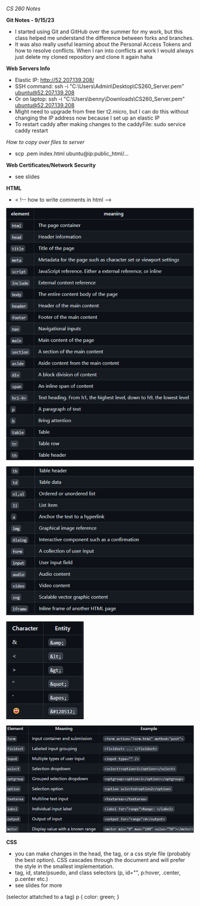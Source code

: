 *CS 260 Notes*

**Git Notes - 9/15/23**
- I started using Git and GitHub over the summer for my work, but this class helped me understand the difference between forks and branches.
- It was also really useful learning about the Personal Access Tokens and how to resolve conflicts. When I ran into conflicts at work I would always just delete my cloned repository and clone it again haha

**Web Servers Info**
- Elastic IP: http://52.207.139.208/
- SSH command: ssh -i "C:\Users\Admin\Desktop\CS260_Server.pem" ubuntu@52.207.139.208
- Or on laptop: ssh -i "C:\Users\benny\Downloads\CS260_Server.pem" ubuntu@52.207.139.208
- Might need to upgrade from free tier t2.micro, but I can do this without changing the IP address now because I set up an elastic IP
- To restart caddy after making changes to the caddyFile: sudo service caddy restart

*How to copy over files to server*
- scp .pem index.html ubuntu@ip:public_html/...

**Web Certificates/Network Security**
- see slides

**HTML**
- < !-- how to write comments in html -->

![HTML ELements](https://github.com/StarLicker/startup/blob/main/Images/html_elements.png)

![HTML ELements Continued](https://github.com/StarLicker/startup/blob/main/Images/html_elements_2.png)

![HTML Special Characters](https://github.com/StarLicker/startup/blob/main/Images/html_special_characters.png)

![HTML Input Elements](https://github.com/StarLicker/startup/blob/main/Images/HTML_Input.png)


**CSS**
- you can make changes in the head, the tag, or a css style file (probably the best option). CSS cascades through the document and will prefer the style in the smallest implementation.
- tag, id, state/psuedo, and class selectors (p, id="", p:hover, .center, p.center etc.)
- see slides for more

(selector attatched to a tag) p {
                                  color: green;
                                }
